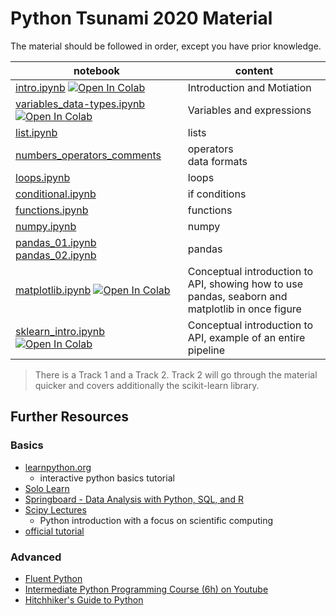 # Python Tsunami 2020 Material

The material should be followed in order, except you have prior knowledge.

notebook             | content
----                 | ------
[intro.ipynb](0_intro.ipynb)  [![Open In Colab](https://colab.research.google.com/assets/colab-badge.svg)](https://colab.research.google.com/github/pythontsunami/teaching/blob/intro/0_intro.ipynb) | Introduction and Motiation
[variables_data-types.ipynb](variables_data-types.ipynb) [![Open In Colab](https://colab.research.google.com/assets/colab-badge.svg)](https://colab.research.google.com/github/pythontsunami/teaching/blob/intro/1_variables_data-types.ipynb)| Variables and expressions
[list.ipynb](1_lists.ipynb)  | lists
[numbers_operators_comments](1_numbers_operators_comments.ipynb)  | operators <br> data formats
[loops.ipynb](1_loops.ipynb) | loops
[conditional.ipynb](1_conditionals.ipynb) | if conditions
[functions.ipynb](2_functions.ipynb)  | functions
[numpy.ipynb](3_numpy.ipynb)  | numpy
[pandas_01.ipynb](4_pandas_01.ipynb) <br> [pandas_02.ipynb](4_pandas_02.ipynb)  | pandas
[matplotlib.ipynb](5_matplotlib.ipynb)   [![Open In Colab](https://colab.research.google.com/assets/colab-badge.svg)](https://colab.research.google.com/github/pythontsunami/teaching/blob/intro/5_matplotlib.ipynb)  | Conceptual introduction to API, showing how to use pandas, seaborn and <br>matplotlib in once figure
[sklearn_intro.ipynb](6_sklearn_intro.ipynb) [![Open In Colab](https://colab.research.google.com/assets/colab-badge.svg)](https://colab.research.google.com/github/pythontsunami/teaching/blob/intro/6_sklearn_intro.ipynb) | Conceptual introduction to API, example of an entire pipeline


> There is a Track 1 and a Track 2. Track 2 will go through the material quicker
> and covers additionally the scikit-learn library.

## Further Resources

### Basics
- [learnpython.org](https://www.learnpython.org/)
  - interactive python basics tutorial
- [Solo Learn](https://www.sololearn.com/Course/Python/)
- [Springboard - Data Analysis with Python, SQL, and R](https://www.springboard.com/learning-paths/data-analysis/learn/)
- [Scipy Lectures](https://scipy-lectures.org/index.html)
    - Python introduction with a focus on scientific computing
- [official tutorial](https://docs.python.org/3/tutorial/)

### Advanced
- [Fluent Python](https://www.oreilly.com/library/view/fluent-python-2nd/9781492056348/)
- [Intermediate Python Programming Course (6h)  on Youtube](https://www.youtube.com/watch?v=HGOBQPFzWKo)
- [Hitchhiker's Guide to Python](https://docs.python-guide.org/)
